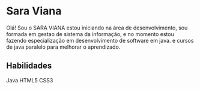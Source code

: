 
# Sara Viana

Olá! Sou o SARA VIANA estou iniciando na área de desenvolvimento, sou formada em gestao de sistema da informação, e 
no momento estou fazendo especialização em desenvolvimento de software em java.
e cursos de java paralelo para melhorar o aprendizado.




## Habilidades

Java HTML5 CSS3 

